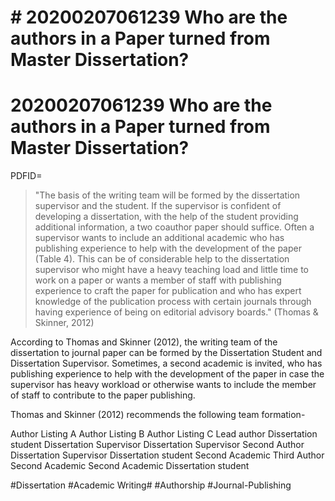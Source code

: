# # 20200207061239 Who are the authors in a Paper turned from Master Dissertation?
 # 20200207061239 Who are the authors in a Paper turned from Master Dissertation?
PDFID=

 > "The basis of the writing team will be formed by the dissertation supervisor and the student. If the supervisor is confident of developing a dissertation, with the help of the student providing additional information, a two coauthor paper should suffice. Often a supervisor wants to include an additional academic who has publishing experience to help with the development of the paper (Table 4). This can be of considerable help to the dissertation supervisor who might have a heavy teaching load and little time to work on a paper or wants a member of staff with publishing experience to craft the paper for publication and who has expert knowledge of the publication process with certain journals through having experience of being on editorial advisory boards." (Thomas & Skinner, 2012)

According to Thomas and Skinner (2012), the writing team of the dissertation to journal paper can be formed by the Dissertation Student and Dissertation Supervisor. Sometimes, a second academic is invited, who has publishing experience to help with the development of the paper in case the supervisor has heavy workload or otherwise wants to include the member of staff to contribute to the paper publishing.

Thomas and Skinner (2012) recommends the following team formation-

Author Listing A
Author Listing B
Author Listing C
Lead author
Dissertation student
Dissertation Supervisor
Dissertation Supervisor
Second Author
Dissertation Supervisor
Dissertation student
Second Academic
Third Author
Second Academic
Second Academic
Dissertation student

#Dissertation #Academic Writing# #Authorship #Journal-Publishing
